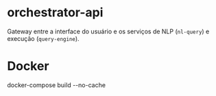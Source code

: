# orchestrator-api

Gateway entre a interface do usuário e os serviços de NLP (`nl-query`) e execução (`query-engine`).


# Docker
docker-compose build --no-cache